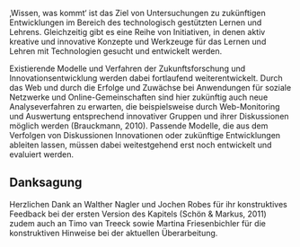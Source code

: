 <!-- filename: 07_Zusammenfassung_und_Ausblick.md -->
<!-- title: Zusammenfassung und Ausblick -->

‚Wissen, was kommt‘ ist das Ziel von Untersuchungen zu zukünftigen Entwicklungen im Bereich des technologisch gestützten Lernen und Lehrens. Gleichzeitig gibt es eine Reihe von Initiativen, in denen aktiv kreative und innovative Konzepte und Werkzeuge für das Lernen und Lehren mit Technologien gesucht und entwickelt werden.

Existierende Modelle und Verfahren der Zukunftsforschung und Innovationsentwicklung werden dabei fortlaufend weiterentwickelt. Durch das Web und durch die Erfolge und Zuwächse bei Anwendungen für soziale Netzwerke und Online-Gemeinschaften sind hier zukünftig auch neue Analyseverfahren zu erwarten, die beispielsweise durch Web-Monitoring und Auswertung entsprechend innovativer Gruppen und ihrer Diskussionen möglich werden (Brauckmann, 2010). Passende Modelle, die aus dem Verfolgen von Diskussionen Innovationen oder zukünftige Entwicklungen ableiten lassen, müssen dabei weitestgehend erst noch entwickelt und evaluiert werden.

## Danksagung

Herzlichen Dank an Walther Nagler und Jochen Robes für ihr konstruktives Feedback bei der ersten Version des Kapitels (Schön &amp; Markus, 2011) zudem auch an Timo van Treeck sowie Martina Friesenbichler für die konstruktiven Hinweise bei der aktuellen Überarbeitung.
